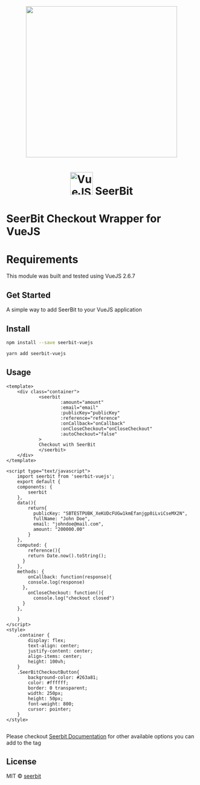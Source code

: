 <div align="center">
 <img width="400" align="top" src="https://res.cloudinary.com/dpejkbof5/image/upload/v1620323718/Seerbit_logo_png_ddcor4.png">
</div>

<h1 align="center">
  <img width="60" align="bottom" src="https://vuejs.org/images/logo.png" alt="VueJS">
   SeerBit
</h1>

# SeerBit Checkout Wrapper for VueJS

# Requirements
This module was built and tested using VueJS 2.6.7

## Get Started

A simple way to add SeerBit to your VueJS application

## Install

```bash
npm install --save seerbit-vuejs
```

```bash
yarn add seerbit-vuejs
```

## Usage

```vue
<template>
    <div class="container">
            <seerbit
                    :amount="amount"
                    :email="email"
                    :publicKey="publicKey"
                    :reference="reference"
                    :onCallback="onCallback"
                    :onCloseCheckout="onCloseCheckout"
                    :autoCheckout="false"
            >
            Checkout with SeerBit
            </seerbit>
    </div>
</template>

<script type="text/javascript">
    import seerbit from 'seerbit-vuejs';
    export default {
    components: {
        seerbit
    },
    data(){
        return{
          publicKey: "SBTESTPUBK_XeKUDcFUGw1kmEfanjgp0iLviCseMX2N",
          fullName: "John Doe",
          email: "johndoe@mail.com",
          amount: "200000.00"
        }
    },
    computed: {
        reference(){
        return Date.now().toString();
      }
    },
    methods: {
        onCallback: function(response){
        console.log(response)
      },
        onCloseCheckout: function(){
          console.log("checkout closed")
      }
    },

    }
</script>
<style>
    .container {
        display: flex;
        text-align: center;
        justify-content: center;
        align-items: center;
        height: 100vh;
    }
    .SeerBitCheckoutButton{
        background-color: #263a81;
        color: #ffffff;
        border: 0 transparent;
        width: 250px;
        height: 50px;
        font-weight: 800;
        cursor: pointer;
    }
</style>


```

Please checkout <a href='https://doc.seerbit.com'>Seerbit Documentation</a> for other available options you can add to the tag

## License

MIT © [seerbit](https://github.com/seerbit)
